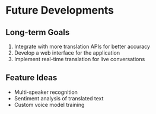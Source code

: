 # Future Developments

## Long-term Goals
1. Integrate with more translation APIs for better accuracy
2. Develop a web interface for the application
3. Implement real-time translation for live conversations

## Feature Ideas
- Multi-speaker recognition
- Sentiment analysis of translated text
- Custom voice model training